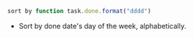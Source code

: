 <!-- placeholder to force blank line before included text -->


```javascript
sort by function task.done.format("dddd")
```

- Sort by done date's day of the week, alphabetically.


<!-- placeholder to force blank line after included text -->
